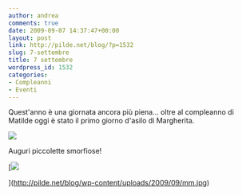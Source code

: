 ```yaml
---
author: andrea
comments: true
date: 2009-09-07 14:37:47+00:00
layout: post
link: http://pilde.net/blog/?p=1532
slug: 7-settembre
title: 7 settembre
wordpress_id: 1532
categories:
- Compleanni
- Eventi
---
```


Quest'anno è una giornata ancora più piena... oltre al compleanno di Matilde oggi è stato il primo giorno d'asilo di Margherita.

![](http://pilde.net/blog/wp-content/uploads/2009/09/asilo.jpg)




[](http://pilde.net/blog/wp-content/uploads/2009/09/margheasilo.jpg)




Auguri piccolette smorfiose!

[![](http://pilde.net/blog/wp-content/uploads/2009/09/mm.jpg)


](http://pilde.net/blog/wp-content/uploads/2009/09/mm.jpg)



